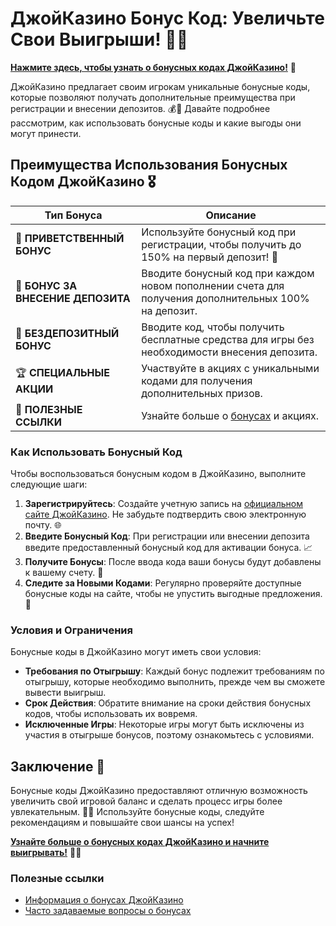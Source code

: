 # ДжойКазино Бонус Код: Увеличьте Свои Выигрыши! 🎉✨

[**Нажмите здесь, чтобы узнать о бонусных кодах ДжойКазино!**](https://rpc30.call2me.pro/?/ru/registration?apkpop=0&partner=p24970p3291217pc98f) 🤑

ДжойКазино предлагает своим игрокам уникальные бонусные коды, которые позволяют получать дополнительные преимущества при регистрации и внесении депозитов. 💰🎲 Давайте подробнее рассмотрим, как использовать бонусные коды и какие выгоды они могут принести.

## Преимущества Использования Бонусных Кодом ДжойКазино 🎖️

| **Тип Бонуса**                   | **Описание**                                          |
|----------------------------------|------------------------------------------------------|
| 🎁 **ПРИВЕТСТВЕННЫЙ БОНУС**       | Используйте бонусный код при регистрации, чтобы получить до 150% на первый депозит! 🎰 |
| 🎉 **БОНУС ЗА ВНЕСЕНИЕ ДЕПОЗИТА** | Вводите бонусный код при каждом новом пополнении счета для получения дополнительных 100% на депозит. |
| 💸 **БЕЗДЕПОЗИТНЫЙ БОНУС**        | Вводите код, чтобы получить бесплатные средства для игры без необходимости внесения депозита. |
| 🏆 **СПЕЦИАЛЬНЫЕ АКЦИИ**          | Участвуйте в акциях с уникальными кодами для получения дополнительных призов. |
| 🔗 **ПОЛЕЗНЫЕ ССЫЛКИ**             | Узнайте больше о [бонусах](https://rpc30.call2me.pro/?/ru/registration?apkpop=0&partner=p24970p3291217pc98f) и акциях. |

### Как Использовать Бонусный Код

Чтобы воспользоваться бонусным кодом в ДжойКазино, выполните следующие шаги:

1. **Зарегистрируйтесь**: Создайте учетную запись на [официальном сайте ДжойКазино](https://rpc30.call2me.pro/?/ru/registration?apkpop=0&partner=p24970p3291217pc98f). Не забудьте подтвердить свою электронную почту. 🌐
2. **Введите Бонусный Код**: При регистрации или внесении депозита введите предоставленный бонусный код для активации бонуса. 📈
3. **Получите Бонусы**: После ввода кода ваши бонусы будут добавлены к вашему счету. 🎊
4. **Следите за Новыми Кодами**: Регулярно проверяйте доступные бонусные коды на сайте, чтобы не упустить выгодные предложения. 📅

### Условия и Ограничения

Бонусные коды в ДжойКазино могут иметь свои условия:

- **Требования по Отыгрышу**: Каждый бонус подлежит требованиям по отыгрышу, которые необходимо выполнить, прежде чем вы сможете вывести выигрыш.
- **Срок Действия**: Обратите внимание на сроки действия бонусных кодов, чтобы использовать их вовремя.
- **Исключенные Игры**: Некоторые игры могут быть исключены из участия в отыгрыше бонусов, поэтому ознакомьтесь с условиями.

## Заключение 🎊

Бонусные коды ДжойКазино предоставляют отличную возможность увеличить свой игровой баланс и сделать процесс игры более увлекательным. 🌟💸 Используйте бонусные коды, следуйте рекомендациям и повышайте свои шансы на успех!

[**Узнайте больше о бонусных кодах ДжойКазино и начните выигрывать!**](https://rpc30.call2me.pro/?/ru/registration?apkpop=0&partner=p24970p3291217pc98f) 💪🎊

### Полезные ссылки
- [Информация о бонусах ДжойКазино](https://rpc30.call2me.pro/?/ru/registration?apkpop=0&partner=p24970p3291217pc98f)
- [Часто задаваемые вопросы о бонусах](https://rpc30.call2me.pro/?/ru/registration?apkpop=0&partner=p24970p3291217pc98f)
